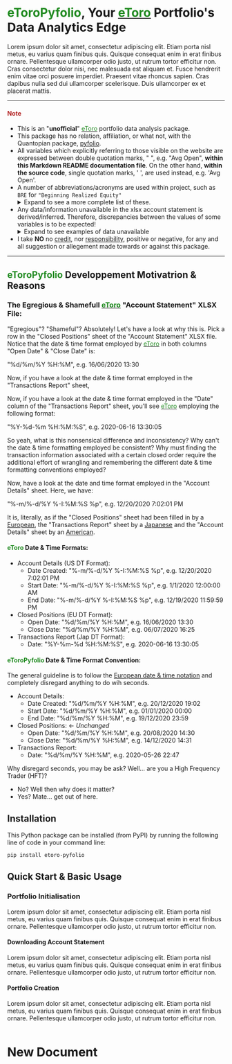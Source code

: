 # <span style="color:#228B22">eToroPyfolio</span>, Your [<span style="color:#228B22">eToro</span>](https://www.etoro.com/) Portfolio's Data Analytics Edge
Lorem ipsum dolor sit amet, consectetur adipiscing elit. Etiam porta nisl metus, eu varius quam finibus quis. Quisque consequat enim in erat finibus ornare. Pellentesque ullamcorper odio justo, ut
rutrum tortor efficitur non. Cras consectetur dolor nisi, nec malesuada est aliquam et. Fusce hendrerit enim vitae orci posuere imperdiet. Praesent vitae rhoncus sapien. Cras dapibus nulla sed dui
ullamcorper scelerisque. Duis ullamcorper ex et placerat mattis.

---

#### <span style="color:#B22222">Note</span>

- This is an "**unofficial**" [<span style="color:#228B22">eToro</span>](https://www.etoro.com/) portfolio data analysis package.
- This package has no relation, affiliation, or what not, with the Quantopian package, [pyfolio](https://github.com/quantopian/pyfolio).
- All variables which explicitly referring to those visible on the website are expressed between double quotation marks, " ", e.g. "Avg Open", **within this Markdown README documentation file**. On
  the other hand, **within the source code**, single quotation marks, ' ', are used instead, e.g. 'Avg Open'.
- A number of abbreviations/acronyms are used within project, such as `BRE` for `"Beginning Realized Equity"`
  <details>	
  <summary>Expand to see a more complete list of these.</summary>
  - `WD`:= `"Withdrawals"`		
  - `WDF`:= `"Withdrawal Fees"`		
  - `ROF`:= `"Roll Over Fees"`
  - `TPL`:= `"Trade Profit or Loss"`
  - `BRE`:= `"Beginning Realized Equity"`
  - `ERE`:= `"Ending Realized Equity"`
  </details>
- Any data/information unavailable in the xlsx account statement is derived/inferred. Therefore, discrepancies between the values of some variables is to be expected! 
  <details>    
  <summary>Expand to see  examples of data unavailable</summary>
  in the xlsx account statement which are approximated are:
  - "Avg Open" price of open orders. The "Avg Open" is approximated as `"Avg Open" = (Close + Open) ÷ 2` where the `Close` and `Open` values used are the open and close prices obtained
    using [yfinance](https://pypi.org/project/yfinance/) for the date the order was opened.
  - "Units" of open orders. Derived by `"Units" = "Amount" ÷ "Avg Open"`
  - "Profit" of open orders (as all "Profit" price values absent in the xlsx account statement file). Approximation via `"Profit" = ("Avg Open" - Close) x "Units"` where the `Close` price value used
    is that of the previous trading days close price.
  </details>	  
- I take **NO** no <ins>credit</ins>, nor <ins>responsibility</ins>, positive or negative, for any and all suggestion or allegement made towards or against this package.



---



## <span style="color:#228B22">eToroPyfolio</span> Developpement  Motivatrion & Reasons


### The **Egregious** & **Shamefull** [<span style="color:#228B22">eToro</span>](https://www.etoro.com/) "Account Statement" XLSX File:

"Egregious"? "Shameful"? Absolutely! Let's have a look at why this is. Pick a row in the "Closed Positions" sheet of the "Account Statement" XLSX file. Notice that the date & time format employed
by [<span style="color:#228B22">eToro</span>](https://www.etoro.com/) in both columns "Open Date" & "Close Date" is:

"%d/%m/%Y %H:%M", e.g. 16/06/2020 13:30

Now, if you have a look at the date & time format employed in the "Transactions Report" sheet,

Now, if you have a look at the date & time format employed in the "Date" column of the "Transactions Report" sheet, you'll see [<span style="color:#228B22">eToro</span>](https://www.etoro.com/)
employing the following format:

"%Y-%d-%m %H:%M:%S", e.g. 2020-06-16 13:30:05

So yeah, what is this nonsensical difference and inconsistency? Why can't the date & time formatting employed be consistent? Why must finding the transaction information associated with a certain
closed order require the additional effort of wrangling and remembering the different date & time formatting conventions employed?

Now, have a look at the date and time format employed in the "Account Details" sheet. Here, we have:

"%-m/%-d/%Y %-I:%M:%S %p", e.g. 12/20/2020 7:02:01 PM

It is, literally, as if the "Closed Positions" sheet had been filled in by
a [European](https://en.wikipedia.org/wiki/Date_and_time_notation_in_Europe#:~:text=Official%20EU%20documents%20still%20tend,YYYY%2DMM%2DDD.%22), the "Transactions Report" sheet by
a [Japanese](https://en.wikipedia.org/wiki/Date_and_time_notation_in_Japan#:~:text=The%20most%20commonly%20used%20date,%22Wednesday%2031%20December%202008%22.) and the "Account Details" sheet by
an [American](https://en.wikipedia.org/wiki/Date_and_time_notation_in_the_United_States).




#### <span style="color:#228B22">eToro</span> Date & Time Format**s**:

- Account Details (US DT Format):
    - Date Created: "%-m/%-d/%Y %-I:%M:%S %p", e.g. 12/20/2020 7:02:01 PM
    - Start Date: "%-m/%-d/%Y %-I:%M:%S %p", e.g. 1/1/2020 12:00:00 AM
    - End Date: "%-m/%-d/%Y %-I:%M:%S %p", e.g. 12/19/2020 11:59:59 PM
- Closed Positions (EU DT Format):
    - Open Date: "%d/%m/%Y %H:%M", e.g. 16/06/2020 13:30
    - Close Date: "%d/%m/%Y %H:%M", e.g. 06/07/2020 16:25
- Transactions Report (Jap DT Format):
    - Date: "%Y-%m-%d %H:%M:%S", e.g. 2020-06-16 13:30:05

#### <span style="color:#228B22">eToroPyfolio</span> Date & Time Format **Convention**:

The general guideline is to follow
the [European date & time notation](https://en.wikipedia.org/wiki/Date_and_time_notation_in_Europe#:~:text=Official%20EU%20documents%20still%20tend,YYYY%2DMM%2DDD.%22) and completely disregard
anything to do wih seconds.

- Account Details:
    - Date Created: "%d/%m/%Y %H:%M", e.g. 20/12/2020 19:02
    - Start Date: "%d/%m/%Y %H:%M", e.g. 01/01/2020 00:00
    - End Date: "%d/%m/%Y %H:%M", e.g. 19/12/2020 23:59
- Closed Positions: <- *Unchanged*
    - Open Date: "%d/%m/%Y %H:%M", e.g. 20/08/2020 14:30
    - Close Date: "%d/%m/%Y %H:%M", e.g. 14/12/2020 14:31
- Transactions Report:
    - Date: "%d/%m/%Y %H:%M", e.g. 2020-05-26 22:47

Why disregard seconds, you may be ask? Well... are you a High Frequency Trader (HFT)?

- No? Well then why does it matter?
- Yes? Mate... get out of here.



## Installation
This Python package can be installed (from PyPI) by running the following line of code in your command line:
```bash
pip install etoro-pyfolio
```





## Quick Start & Basic Usage



### Portfolio Initialisation

Lorem ipsum dolor sit amet, consectetur adipiscing elit. Etiam porta nisl metus, eu varius quam finibus quis. Quisque consequat enim in erat finibus ornare. Pellentesque ullamcorper odio justo, ut
rutrum tortor efficitur non.

#### Downloading Account Statement

Lorem ipsum dolor sit amet, consectetur adipiscing elit. Etiam porta nisl metus, eu varius quam finibus quis. Quisque consequat enim in erat finibus ornare. Pellentesque ullamcorper odio justo, ut
rutrum tortor efficitur non.

#### Portfolio Creation

Lorem ipsum dolor sit amet, consectetur adipiscing elit. Etiam porta nisl metus, eu varius quam finibus quis. Quisque consequat enim in erat finibus ornare. Pellentesque ullamcorper odio justo, ut
rutrum tortor efficitur non.

```python

```

# New Document
